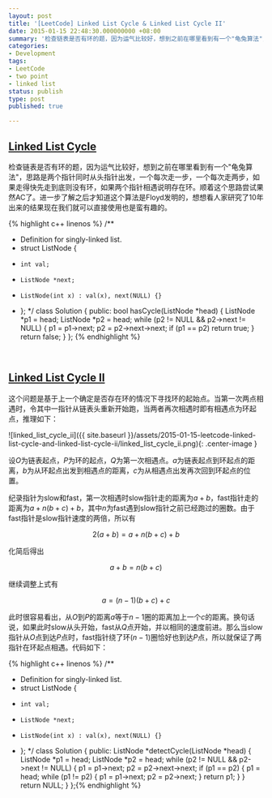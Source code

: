 ```yaml
---
layout: post
title: '[LeetCode] Linked List Cycle & Linked List Cycle II'
date: 2015-01-15 22:48:30.000000000 +08:00
summary: '检查链表是否有环的题，因为运气比较好，想到之前在哪里看到有一个"龟兔算法"，思路是两个指针同时从头指针出发，一个每次走一步，一个每次走两步，如果走得快先走到底则没有环，如果两个指针相遇说明存在环。'
categories:
- Development
tags:
- LeetCode
- two point
- linked list
status: publish
type: post
published: true

---
```


## [Linked List Cycle](https://oj.leetcode.com/problems/linked-list-cycle/)

检查链表是否有环的题，因为运气比较好，想到之前在哪里看到有一个"龟兔算法"，思路是两个指针同时从头指针出发，一个每次走一步，一个每次走两步，如果走得快先走到底则没有环，如果两个指针相遇说明存在环。顺着这个思路尝试果然AC了。进一步了解之后才知道这个算法是Floyd发明的，想想看人家研究了10年出来的结果现在我们就可以直接使用也是蛮有趣的。

{% highlight c++ linenos %}
/**
 * Definition for singly-linked list.
 * struct ListNode {
 *     int val;
 *     ListNode *next;
 *     ListNode(int x) : val(x), next(NULL) {}
 * };
 */
class Solution {
public:
    bool hasCycle(ListNode *head) {
        ListNode *p1 = head;
        ListNode *p2 = head;
        while (p2 != NULL && p2->next != NULL)
        {
            p1 = p1->next;
            p2 = p2->next->next;
            if (p1 == p2)
                return true;
        }
        return false;
    }
};
{% endhighlight %}

<br/>

## [Linked List Cycle II](https://oj.leetcode.com/problems/linked-list-cycle-ii/)

这个问题是基于上一个确定是否存在环的情况下寻找环的起始点。当第一次两点相遇时，令其中一指针从链表头重新开始跑，当两者再次相遇时即有相遇点为环起点，推理如下：

![linked_list_cycle_ii]({{ site.baseurl }}/assets/2015-01-15-leetcode-linked-list-cycle-and-linked-list-cycle-ii/linked_list_cycle_ii.png){: .center-image }

设$O$为链表起点，$P$为环的起点，$Q$为第一次相遇点。$a$为链表起点到环起点的距离，$b$为从环起点出发到相遇点的距离，$c$为从相遇点出发再次回到环起点的位置。

纪录指针为slow和fast，第一次相遇时slow指针走的距离为$a + b$，fast指针走的距离为$a + n(b + c) + b$，其中$n$为fast遇到slow指针之前已经跑过的圈数。由于fast指针是slow指针速度的两倍，所以有

$$2(a + b) = a + n(b + c) + b$$

化简后得出

$$a + b = n(b + c)$$

继续调整上式有

$$a = (n - 1)(b + c) + c$$

此时很容易看出，从$O$到$P$的距离$a$等于$n-1$圈的距离加上一个$c$的距离。换句话说，如果此时slow从头开始，fast从$Q$点开始，并以相同的速度前进。那么当slow指针从$O$点到达$P$点时，fast指针绕了环$(n - 1)$圈恰好也到达$P$点，所以就保证了两指针在环起点相遇。代码如下：

{% highlight c++ linenos %}
/**
 * Definition for singly-linked list.
 * struct ListNode {
 *     int val;
 *     ListNode *next;
 *     ListNode(int x) : val(x), next(NULL) {}
 * };
 */
class Solution {
public:
    ListNode *detectCycle(ListNode *head) {
        ListNode *p1 = head;
        ListNode *p2 = head;
        while (p2 != NULL && p2->next != NULL)
        {
            p1 = p1->next;
            p2 = p2->next->next;
            if (p1 == p2)
            {
                p1 = head;
                while (p1 != p2)
                {
                    p1 = p1->next;
                    p2 = p2->next;
                }
                return p1;
            }
        }
        return NULL;
    }
};{% endhighlight %}